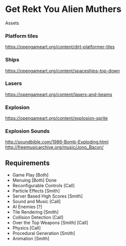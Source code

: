 # Get Rekt You Alien Muthers


Assets

### Platform tiles
https://opengameart.org/content/dirt-platformer-tiles
### Ships
https://opengameart.org/content/spaceships-top-down
### Lasers
https://opengameart.org/content/lasers-and-beams
### Explosion
https://opengameart.org/content/explosion-sprite

### Explosion Sounds
http://soundbible.com/1986-Bomb-Exploding.html
http://freemusicarchive.org/music/Jono_Bacon/


## Requirements
* Game Play [Both]
* Menuing [Both] Done
* Reconfigurable Controls [Call]
* Particle Effects [Smith]
* Server Based High Scores [Smith]
* Sound and Music [Call]
* AI Enemies [?]
* Tile Rendering [Smith]
* Collision Detection [Call]
* Over the Top Weapons [Smith] [Call]
* Physics [Call]
* Procedural Generation [Smith]
* Animation [Smith]

